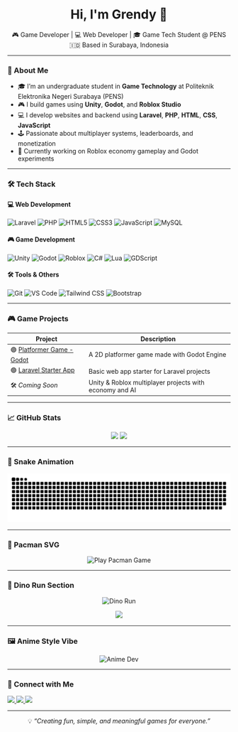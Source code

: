 <h1 align="center">Hi, I'm Grendy 👋</h1>

<p align="center">
  🎮 Game Developer | 💻 Web Developer | 🎓 Game Tech Student @ PENS<br>
  🇮🇩 Based in Surabaya, Indonesia
</p>

---

### 🧠 About Me

- 🎓 I’m an undergraduate student in **Game Technology** at Politeknik Elektronika Negeri Surabaya (PENS)
- 🎮 I build games using **Unity**, **Godot**, and **Roblox Studio**
- 💻 I develop websites and backend using **Laravel**, **PHP**, **HTML**, **CSS**, **JavaScript**
- 🕹️ Passionate about multiplayer systems, leaderboards, and monetization
- 🔭 Currently working on Roblox economy gameplay and Godot experiments

---

### 🛠️ Tech Stack

#### 💻 Web Development
![Laravel](https://img.shields.io/badge/-Laravel-FF2D20?style=flat&logo=laravel)
![PHP](https://img.shields.io/badge/-PHP-777BB4?style=flat&logo=php)
![HTML5](https://img.shields.io/badge/-HTML5-E34F26?style=flat&logo=html5)
![CSS3](https://img.shields.io/badge/-CSS3-1572B6?style=flat&logo=css3)
![JavaScript](https://img.shields.io/badge/-JavaScript-F7DF1E?style=flat&logo=javascript)
![MySQL](https://img.shields.io/badge/-MySQL-4479A1?style=flat&logo=mysql)

#### 🎮 Game Development
![Unity](https://img.shields.io/badge/-Unity-000?style=flat&logo=unity)
![Godot](https://img.shields.io/badge/-Godot-478CBF?style=flat&logo=godot-engine)
![Roblox](https://img.shields.io/badge/-Roblox-000000?style=flat&logo=roblox)
![C#](https://img.shields.io/badge/-C%23-239120?style=flat&logo=c-sharp)
![Lua](https://img.shields.io/badge/-Lua-000080?style=flat&logo=lua)
![GDScript](https://img.shields.io/badge/-GDScript-478CBF?style=flat)

#### 🛠️ Tools & Others
![Git](https://img.shields.io/badge/-Git-F05032?style=flat&logo=git)
![VS Code](https://img.shields.io/badge/-VS%20Code-007ACC?style=flat&logo=visual-studio-code)
![Tailwind CSS](https://img.shields.io/badge/-TailwindCSS-38B2AC?style=flat&logo=tailwind-css)
![Bootstrap](https://img.shields.io/badge/-Bootstrap-563D7C?style=flat&logo=bootstrap)

---

### 🎮 Game Projects

| Project | Description |
|--------|-------------|
| 🟣 [Platformer Game - Godot](https://github.com/grendyaditya/project-game-platformer-godot) | A 2D platformer game made with Godot Engine |
| 🟢 [Laravel Starter App](https://github.com/grendyaditya/my-laravel-app) | Basic web app starter for Laravel projects |
| 🛠️ *Coming Soon* | Unity & Roblox multiplayer projects with economy and AI

---

### 📈 GitHub Stats

<p align="center">
  <img src="https://github-readme-stats.vercel.app/api?username=grendyaditya&show_icons=true&theme=tokyonight" height="180" />
  <img src="https://github-readme-stats.vercel.app/api/top-langs/?username=grendyaditya&layout=compact&theme=tokyonight" height="180" />
</p>

---

### 🐍 Snake Animation

<p align="center">
  <img src="https://raw.githubusercontent.com/Platane/snk/output/github-contribution-grid-snake.svg" alt="Snake animation" />
</p>

---

### 👻 Pacman SVG

<p align="center">
  <img src="https://raw.githubusercontent.com/Josee9988/pacman/main/pacman.svg" width="400" alt="Play Pacman Game" />
</p>

---

### 🦖 Dino Run Section

<p align="center">
  <img src="https://raw.githubusercontent.com/koddr/github-profile-readme-dino/main/dino.gif" alt="Dino Run" width="600"/>
</p>

<p align="center">
  <a href="https://grendyaditya.github.io/dino-run" target="_blank">
    <img src="https://img.shields.io/badge/Play%20Dino%20Run%20Game%20🎮-black?style=for-the-badge&logo=google-chrome" />
  </a>
</p>

---

### 🖼️ Anime Style Vibe

<p align="center">
  <img src="https://i.pinimg.com/originals/85/d8/cb/85d8cbcb768d042b684c9a4a727f3a91.gif" width="200" alt="Anime Dev" />
</p>

---

### 🤝 Connect with Me

<p align="left">
  <a href="https://www.linkedin.com/in/grendyadityapangestu" target="_blank">
    <img src="https://img.shields.io/badge/-LinkedIn-0077B5?style=for-the-badge&logo=linkedin&logoColor=white" />
  </a>
  <a href="https://instagram.com/grendypangestu" target="_blank">
    <img src="https://img.shields.io/badge/-Instagram-E4405F?style=for-the-badge&logo=instagram&logoColor=white" />
  </a>
  <a href="https://x.com/grendypangestu?t=8M5KY-OUPnCWftoOmeciKw&s=09" target="_blank">
    <img src="https://img.shields.io/badge/-X-000000?style=for-the-badge&logo=x&logoColor=white" />
  </a>
</p>

---

<p align="center">
  💡 <i>“Creating fun, simple, and meaningful games for everyone.”</i>
</p>
